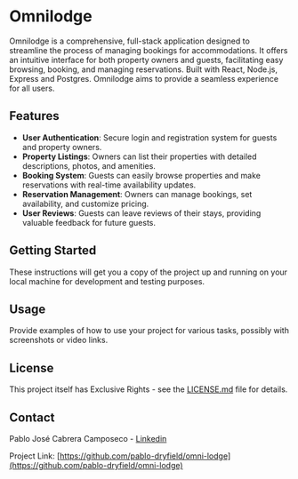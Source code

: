 # Omnilodge

Omnilodge is a comprehensive, full-stack application designed to streamline the process of managing bookings for accommodations. It offers an intuitive interface for both property owners and guests, facilitating easy browsing, booking, and managing reservations. Built with React, Node.js, Express and Postgres. Omnilodge aims to provide a seamless experience for all users.

## Features

- **User Authentication**: Secure login and registration system for guests and property owners.
- **Property Listings**: Owners can list their properties with detailed descriptions, photos, and amenities.
- **Booking System**: Guests can easily browse properties and make reservations with real-time availability updates.
- **Reservation Management**: Owners can manage bookings, set availability, and customize pricing.
- **User Reviews**: Guests can leave reviews of their stays, providing valuable feedback for future guests.

## Getting Started

These instructions will get you a copy of the project up and running on your local machine for development and testing purposes.

## Usage

Provide examples of how to use your project for various tasks, possibly with screenshots or video links.

## License

This project itself has Exclusive Rights - see the [LICENSE.md](LICENSE.md) file for details.

## Contact

Pablo José Cabrera Camposeco - [Linkedin](https://www.linkedin.com/in/pablo-jose-cabrera-camposeco/)

Project Link: [https://github.com/pablo-dryfield/omni-lodge](https://github.com/pablo-dryfield/omni-lodge)

